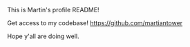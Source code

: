 This is Martin's profile README!

Get access to my codebase! https://github.com/martiantower

Hope y'all are doing well.

